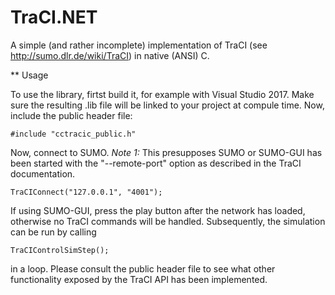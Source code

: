 # TraCI.NET

A simple (and rather incomplete) implementation of TraCI (see http://sumo.dlr.de/wiki/TraCI) in native (ANSI) C.

** Usage

To use the library, firtst build it, for example with Visual Studio 2017. Make sure the resulting .lib file will be linked to your project at compule time. Now, include the public header file:

    #include "cctracic_public.h"

Now, connect to SUMO.
*Note 1:* This presupposes SUMO or SUMO-GUI has been started with the "--remote-port" option as described in the TraCI documentation.

    TraCIConnect("127.0.0.1", "4001");

If using SUMO-GUI, press the play button after the network has loaded, otherwise no TraCI commands will be handled.
Subsequently, the simulation can be run by calling

    TraCIControlSimStep();

in a loop. Please consult the public header file to see what other functionality exposed by the TraCI API has been implemented.
